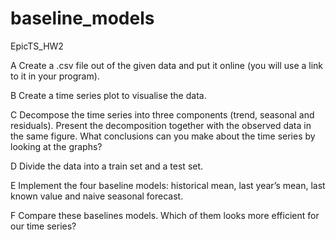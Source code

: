 # baseline_models
EpicTS_HW2

A Create a .csv file out of the given data and put it online (you will use a link to it in your
program).

B Create a time series plot to visualise the data.

C Decompose the time series into three components (trend, seasonal and residuals). Present
the decomposition together with the observed data in the same figure. What conclusions
can you make about the time series by looking at the graphs?

D Divide the data into a train set and a test set.

E Implement the four baseline models: historical mean, last year’s mean, last known value
and naive seasonal forecast.

F Compare these baselines models. Which of them looks more efficient for our time series?
